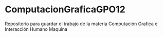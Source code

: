 # ComputacionGraficaGPO12
Repositorio para guardar el trabajo de la materia Computación Grafica e Interacción Humano Maquina
